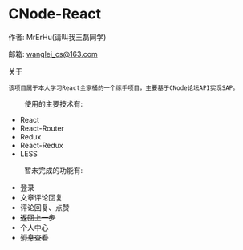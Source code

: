 # CNode-React

作者: MrErHu(请叫我王磊同学)

邮箱: [wanglei_cs@163.com](mailto:wanglei_cs@163.com)

关于

    该项目属于本人学习React全家桶的一个练手项目，主要基于CNode论坛API实现SAP。

　　 使用的主要技术有:

* React
* React-Router
* Redux
* React-Redux
* LESS

　　 暂未完成的功能有:

* ~~登录~~
* 文章评论回复
* 评论回复、点赞
* ~~返回上一步~~
* ~~个人中心~~
* ~~消息查看~~

